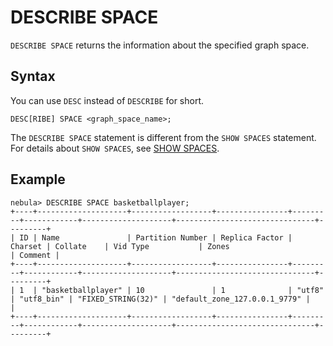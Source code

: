 # DESCRIBE SPACE

`DESCRIBE SPACE` returns the information about the specified graph space.

## Syntax

You can use `DESC` instead of `DESCRIBE` for short.

```ngql
DESC[RIBE] SPACE <graph_space_name>;
```

The `DESCRIBE SPACE` statement is different from the `SHOW SPACES` statement. For details about `SHOW SPACES`, see [SHOW SPACES](3.show-spaces.md).

## Example

```ngql
nebula> DESCRIBE SPACE basketballplayer;
+----+--------------------+------------------+----------------+---------+------------+--------------------+-------------------------------+---------+
| ID | Name               | Partition Number | Replica Factor | Charset | Collate    | Vid Type           | Zones                         | Comment |
+----+--------------------+------------------+----------------+---------+------------+--------------------+-------------------------------+---------+
| 1  | "basketballplayer" | 10               | 1              | "utf8"  | "utf8_bin" | "FIXED_STRING(32)" | "default_zone_127.0.0.1_9779" |         |
+----+--------------------+------------------+----------------+---------+------------+--------------------+-------------------------------+---------+
```
